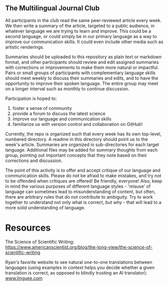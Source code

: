 ## The Multilingual Journal Club

All participants in the club read the same peer-reviewed article every week. We then write a summary of the article, targeted to a public audience, in whatever language we are trying to learn and improve. This could be a second language, or could simply be in our primary language as a way to improve our communication skills. It could even include other media such as artistic renderings. 

Summaries should be uploaded to this repository as plain text or markdown format, and other participants should review and edit assigned summaries with corrections or improvements to make them more natural or impactful. Pairs or small groups of participants with complementary language skills should meet weekly to discuss their summaries and edits, and to have the opportunity to improve their spoken language. The entire group may meet on a longer interval such as monthly to continue discussion. 

Participation is hoped to:
1) foster a sense of community
2) provide a forum to discuss the latest science
3) improve our language and communication skills
4) familiarize us with version control and collaboration on GitHub!

Currently, the repo is organized such that every week has its own top-level, numbered directory. A readme in this directory should point us to the week's article. Summaries are organized in sub-directories for each target language. Additional files may be added for summary thoughts from each group, pointing out important concepts that they note based on their corrections and discussion.

The point of this activity is to offer and accept critique of our language and communication skills. Please do not be afraid to make mistakes, and try not to be offended when critiques are offered! Be friendly, everyone! Also, keep in mind the various purposes of different language styles - 'misuse' of language can sometimes lead to misunderstanding of content, but often, there are arbitrary rules that do not contribute to ambiguity. Try to work together to understand not only what is correct, but why - that will lead to a more solid understanding of language.

# Resources
The Science of Scientific Writing:
https://www.americanscientist.org/blog/the-long-view/the-science-of-scientific-writing

Ryan's favorite website to see natural one-to-one translations between languages (using examples in context helps you decide whether a given translation is correct, as opposed to blindly trusting an AI translator): www.linguee.com
